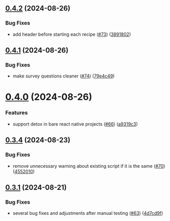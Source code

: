 ## [0.4.2](https://github.com/software-mansion-labs/react-native-ci-cli/compare/v0.4.1...v0.4.2) (2024-08-26)


### Bug Fixes

* add header before starting each recipe ([#73](https://github.com/software-mansion-labs/react-native-ci-cli/issues/73)) ([3891802](https://github.com/software-mansion-labs/react-native-ci-cli/commit/389180265d8b4460c57a0bcc3c3b525802062a07))



## [0.4.1](https://github.com/software-mansion-labs/react-native-ci-cli/compare/v0.4.0...v0.4.1) (2024-08-26)


### Bug Fixes

* make survey questions cleaner ([#74](https://github.com/software-mansion-labs/react-native-ci-cli/issues/74)) ([79e4c49](https://github.com/software-mansion-labs/react-native-ci-cli/commit/79e4c492f73f1122b1d9f0d35d246e7669c650ef))



# [0.4.0](https://github.com/software-mansion-labs/react-native-ci-cli/compare/v0.3.4...v0.4.0) (2024-08-26)


### Features

* support detox in bare react native projects ([#66](https://github.com/software-mansion-labs/react-native-ci-cli/issues/66)) ([a9319c3](https://github.com/software-mansion-labs/react-native-ci-cli/commit/a9319c36058c249d72db3da702162582f2511f48))



## [0.3.4](https://github.com/software-mansion-labs/react-native-ci-cli/compare/v0.3.1...v0.3.4) (2024-08-23)


### Bug Fixes

* remove unnecessary warning about existing script if it is the same ([#70](https://github.com/software-mansion-labs/react-native-ci-cli/issues/70)) ([4552010](https://github.com/software-mansion-labs/react-native-ci-cli/commit/455201006984c1a40b75ba8d8eeaba54f6230eb7))



## [0.3.1](https://github.com/software-mansion-labs/react-native-ci-cli/compare/v0.3.0...v0.3.1) (2024-08-21)


### Bug Fixes

* several bug fixes and adjustments after manual testing ([#63](https://github.com/software-mansion-labs/react-native-ci-cli/issues/63)) ([4d7cd9f](https://github.com/software-mansion-labs/react-native-ci-cli/commit/4d7cd9f8d12980d961f7dedc2a7c8257272cf385))



